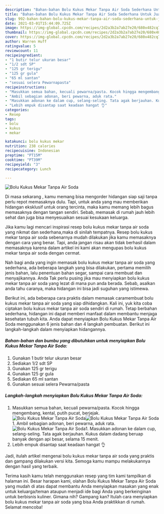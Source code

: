 ```yaml
---
description: "Bahan-bahan Bolu Kukus Mekar Tanpa Air Soda Sederhana Untuk Jualan"
title: "Bahan-bahan Bolu Kukus Mekar Tanpa Air Soda Sederhana Untuk Jualan"
slug: 992-bahan-bahan-bolu-kukus-mekar-tanpa-air-soda-sederhana-untuk-jualan
date: 2021-03-01T15:44:09.725Z
image: https://img-global.cpcdn.com/recipes/2d2a3b2a7ab27e20/680x482cq70/bolu-kukus-mekar-tanpa-air-soda-foto-resep-utama.jpg
thumbnail: https://img-global.cpcdn.com/recipes/2d2a3b2a7ab27e20/680x482cq70/bolu-kukus-mekar-tanpa-air-soda-foto-resep-utama.jpg
cover: https://img-global.cpcdn.com/recipes/2d2a3b2a7ab27e20/680x482cq70/bolu-kukus-mekar-tanpa-air-soda-foto-resep-utama.jpg
author: Warren Huff
ratingvalue: 5
reviewcount: 11
recipeingredient:
- "1 butir telur ukuran besar"
- "1/2 sdt SP"
- "125 gr terigu"
- "125 gr gula"
- "65 ml santan"
- "sesuai selera Pewarnapasta"
recipeinstructions:
- "Masukkan semua bahan, kecuali pewarna/pasta. Kocok hingga mengembang, kental, putih pucat, berjejak."
- "Ambil sebagian adonan, beri pewarna, aduk rata."
- "Masukkan adonan ke dalam cup, selang-seling. Tata agak berjauhan. Kukus dalam dadang beruap banyak dengan api besar, selama 15 menit."
- "Lebih empuk disantap saat keadaan hangat 👌"
categories:
- Resep
tags:
- bolu
- kukus
- mekar

katakunci: bolu kukus mekar 
nutrition: 238 calories
recipecuisine: Indonesian
preptime: "PT15M"
cooktime: "PT39M"
recipeyield: "3"
recipecategory: Lunch

---
```



![Bolu Kukus Mekar Tanpa Air Soda](https://img-global.cpcdn.com/recipes/2d2a3b2a7ab27e20/680x482cq70/bolu-kukus-mekar-tanpa-air-soda-foto-resep-utama.jpg)

Di masa  sekarang , kamu memang bisa mengorder hidangan siap saji tanpa perlu repot memasaknya dulu. Tapi, untuk anda yang mau memberikan hidangan eksklusif untuk orang tercinta, maka kamu memang lebih bagus memasaknya dengan tangan sendiri. Sebab, memasak di rumah jauh lebih sehat dan juga bisa menyesuaikan sesuai kesukaan keluarga.

Jika kamu lagi mencari inspirasi resep bolu kukus mekar tanpa air soda yang nikmat dan sederhana,maka di sinilah tempatnya. Resep bolu kukus mekar tanpa air soda  sebenarnya mudah dilakukan jika kamu memasaknya dengan cara yang benar. Tapi, anda jangan risau akan tidak berhasil dalam memasaknya 
karena dalam artikel ini kami akan mengupas bolu kukus mekar tanpa air soda dengan cermat.  



Nah bagi anda yang ingin memasak bolu kukus mekar tanpa air soda yang sederhana, ada beberapa langkah yang bisa dilakukan, pertama memilih jenis bahan, lalu penentuan bahan segar, sampai cara membuat dan menyajikannya. Anda Tak perlu pusing jika mau menyiapkan bolu kukus mekar tanpa air soda yang lezat di mana pun anda berada. Sebab, asalkan anda  tahu caranya, maka hidangan ini bisa jadi suguhan yang istimewa.

Berikut ini, ada beberapa cara praktis  dalam memasak caramembuat bolu kukus mekar tanpa air soda yang siap dihidangkan. Kali ini, yuk kita coba ciptakan bolu kukus mekar tanpa air soda sendiri di rumah. Tetap berbahan sederhana, hidangan ini dapat memberi manfaat dalam membantu menjaga kesehatan tubuh kita. Anda dapat menyiapkan Bolu Kukus Mekar Tanpa Air Soda menggunakan 6 jenis bahan dan 4 langkah pembuatan. Berikut ini langkah-langkah dalam menyiapkan hidangannya.

<!--inarticleads1-->

##### Bahan-bahan dan bumbu yang dibutuhkan untuk menyiapkan Bolu Kukus Mekar Tanpa Air Soda:

1. Gunakan 1 butir telur ukuran besar
1. Sediakan 1/2 sdt SP
1. Gunakan 125 gr terigu
1. Gunakan 125 gr gula
1. Sediakan 65 ml santan
1. Gunakan sesuai selera Pewarna/pasta




<!--inarticleads2-->

##### Langkah-langkah menyiapkan Bolu Kukus Mekar Tanpa Air Soda:

1. Masukkan semua bahan, kecuali pewarna/pasta. Kocok hingga mengembang, kental, putih pucat, berjejak.
<img src="https://img-global.cpcdn.com/steps/e211072da9632b3b/160x128cq70/bolu-kukus-mekar-tanpa-air-soda-langkah-memasak-1-foto.jpg" alt="Bolu Kukus Mekar Tanpa Air Soda"><img src="https://img-global.cpcdn.com/steps/f45fe6d4a7dacf2c/160x128cq70/bolu-kukus-mekar-tanpa-air-soda-langkah-memasak-1-foto.jpg" alt="Bolu Kukus Mekar Tanpa Air Soda">1. Ambil sebagian adonan, beri pewarna, aduk rata.
<img src="https://img-global.cpcdn.com/steps/dcb0c9703b4c7174/160x128cq70/bolu-kukus-mekar-tanpa-air-soda-langkah-memasak-2-foto.jpg" alt="Bolu Kukus Mekar Tanpa Air Soda">1. Masukkan adonan ke dalam cup, selang-seling. Tata agak berjauhan. Kukus dalam dadang beruap banyak dengan api besar, selama 15 menit.
1. Lebih empuk disantap saat keadaan hangat 👌




Jadi, itulah artikel mengenai  bolu kukus mekar tanpa air soda  yang praktis dan gampang dilakukan versi kita. Semoga kamu mampu melakukannya dengan hasil yang terbaik. 

Terima kasih kamu telah menggunakan resep yang tim kami tampilkan di halaman ini. Besar harapan kami, olahan  Bolu Kukus Mekar Tanpa Air Soda yang mudah di atas dapat membantu Anda menyiapkan masakan yang enak untuk keluarga/teman ataupun menjadi ide bagi Anda yang berkeinginan untuk berbisnis kuliner. Gimana nih? Gampang kan? Itulah cara menyiapkan bolu kukus mekar tanpa air soda yang bisa Anda praktikkan di rumah. Selamat mencoba!

